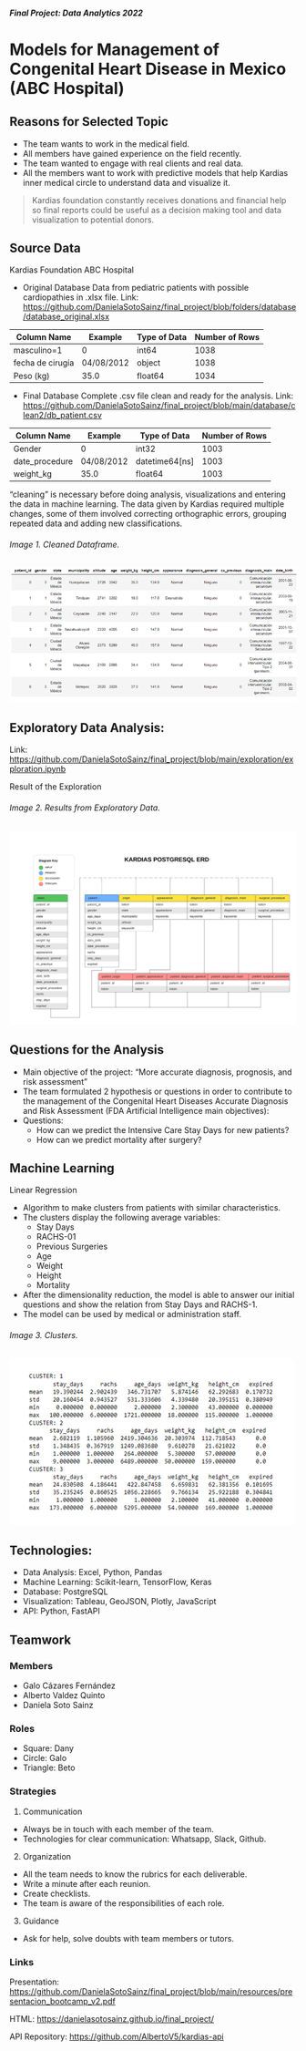 #### *Final Project: Data Analytics 2022*
# Models for Management of Congenital Heart Disease in Mexico (ABC Hospital)

## Reasons for Selected Topic

* The team wants to work in the medical field.
* All members have gained experience on the field recently. 
* The team wanted to engage with real clients and real data. 
* All the members want to work with predictive models that help Kardias inner medical circle to understand data and visualize it.

>Kardias foundation constantly receives donations and financial help
>so final reports could be useful as a decision making tool and data visualization to potential donors.

## Source Data
Kardias Foundation ABC Hospital
* Original Database
Data from pediatric patients with possible cardiopathies in .xlsx file.
Link:  https://github.com/DanielaSotoSainz/final_project/blob/folders/database/database_original.xlsx

Column Name | Example | Type of Data | Number of Rows
------------ | ------------- | ------------- | -------------
masculino=1 | 0 | int64 | 1038
fecha de cirugía | 04/08/2012 | object | 1038
Peso    (kg) | 35.0 | float64 | 1034

* Final Database
Complete .csv file clean and ready for the analysis.
Link:
https://github.com/DanielaSotoSainz/final_project/blob/main/database/clean2/db_patient.csv

Column Name | Example | Type of Data | Number of Rows
------------ | ------------- | ------------- | -------------
Gender | 0 | int32 | 1003
date_procedure | 04/08/2012 | datetime64[ns] | 1003
weight_kg | 35.0 | float64 | 1003

“cleaning” is necessary before doing analysis, visualizations and entering the data in machine learning. The data given by Kardias required multiple changes, some of them involved correcting orthographic errors, grouping repeated data and adding new classifications. 
###### Image 1. Cleaned Dataframe.

![Image 1. Cleaned Dataframe.](docs/static/img/clean1_edited.PNG)

## Exploratory Data Analysis:
Link: https://github.com/DanielaSotoSainz/final_project/blob/main/exploration/exploration.ipynb

Result of the Exploration
###### Image 2. Results from Exploratory Data.

![Image 2. Results from Exploratory Data.](resources/erd.png)

## Questions for the Analysis

* Main objective of the project: “More accurate diagnosis, prognosis, and risk assessment”
* The team formulated 2 hypothesis or questions in order to contribute to  the management of the Congenital Heart Diseases Accurate Diagnosis and Risk Assessment (FDA Artificial Intelligence main objectives):
* Questions:
    * How can we predict the Intensive Care Stay Days for new patients?
    * How can we predict mortality after surgery?

## Machine Learning
Linear Regression 
* Algorithm to make clusters from patients with similar characteristics. 
* The clusters display the following average variables:
    * Stay Days
    * RACHS-01
    * Previous Surgeries
    * Age
    * Weight 
    * Height
    * Mortality
* After the dimensionality reduction, the model is able to answer our initial questions and show the relation from Stay Days and RACHS-1.
* The model can be used by medical or administration staff. 

###### Image 3. Clusters.

![Image 3. Clusters.](docs/static/img/ml_4.png)


## Technologies:
* Data Analysis: Excel, Python, Pandas
* Machine Learning: Scikit-learn, TensorFlow, Keras
* Database: PostgreSQL
* Visualization: Tableau, GeoJSON, Plotly, JavaScript
* API: Python, FastAPI

## Teamwork
### Members

* Galo Cázares Fernández
* Alberto Valdez Quinto
* Daniela Soto Sainz

### Roles

* Square: Dany
* Circle: Galo
* Triangle: Beto

### Strategies

1. Communication
* Always be in touch with each member of the team. 
* Technologies for clear communication: Whatsapp, Slack, Github.

2. Organization
* All the team needs to know the rubrics for each deliverable. 
* Write a minute after each reunion. 
* Create checklists.
* The team is aware of the responsibilities of each role.

3. Guidance
* Ask for help, solve doubts with team members or tutors.

### Links

Presentation: https://github.com/DanielaSotoSainz/final_project/blob/main/resources/presentacion_bootcamp_v2.pdf

HTML: https://danielasotosainz.github.io/final_project/

API Repository: https://github.com/AlbertoV5/kardias-api